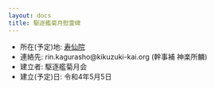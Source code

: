 ```yaml
---
layout: docs
title: 駆逐艦菊月慰霊碑
---
```

- 所在(予定)地: [寿仙院](https://www.jusenin.or.jp)
- 連絡先: rin.kagurasho@kikuzuki<span class="obfuscate">-</span>kai.org
 (幹事補 神楽所麟)
- 建立者: 駆逐艦菊月会
- 建立(予定)日: 令和4年5月5日
